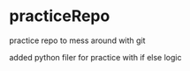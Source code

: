# practiceRepo
practice repo to mess around with git

added python filer for practice with if else logic
